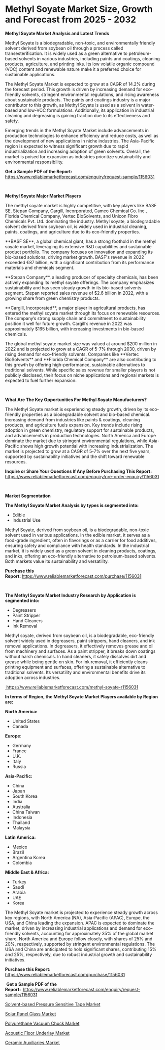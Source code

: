 <p><h1>Methyl Soyate Market Size, Growth and Forecast from 2025 - 2032</h1></p><p><strong>Methyl Soyate Market Analysis and Latest Trends</strong></p>
<p><p>Methyl Soyate is a biodegradable, non-toxic, and environmentally friendly solvent derived from soybean oil through a process called transesterification. It is widely used as a green alternative to petroleum-based solvents in various industries, including paints and coatings, cleaning products, agriculture, and printing inks. Its low volatile organic compound (VOC) content and renewable nature make it a preferred choice for sustainable applications.</p><p>The Methyl Soyate Market is expected to grow at a CAGR of 14.2% during the forecast period. This growth is driven by increasing demand for eco-friendly solvents, stringent environmental regulations, and rising awareness about sustainable products. The paints and coatings industry is a major contributor to this growth, as Methyl Soyate is used as a solvent in water-based and low-VOC formulations. Additionally, its application in industrial cleaning and degreasing is gaining traction due to its effectiveness and safety.</p><p>Emerging trends in the Methyl Soyate Market include advancements in production technologies to enhance efficiency and reduce costs, as well as the development of new applications in niche industries. The Asia-Pacific region is expected to witness significant growth due to rapid industrialization and increasing adoption of green solvents. Overall, the market is poised for expansion as industries prioritize sustainability and environmental responsibility.</p></p>
<p><strong>Get a Sample PDF of the Report:&nbsp;</strong> <a href="https://www.reliablemarketforecast.com/enquiry/request-sample/1156031?utm_campaign=2011&utm_medium=2&utm_source=Github&utm_content=ia&utm_term=26012025&utm_id=methyl-soyate">https://www.reliablemarketforecast.com/enquiry/request-sample/1156031</a></p>
<p>&nbsp;</p>
<p><strong>Methyl Soyate Major Market Players</strong></p>
<p><p>The methyl soyate market is highly competitive, with key players like BASF SE, Stepan Company, Cargill, Incorporated, Camco Chemical Co. Inc., Florida Chemical Company, Vertec BioSolvents, and Unicon Fibro Chemicals Pvt. Ltd. dominating the industry. Methyl soyate, a biodegradable solvent derived from soybean oil, is widely used in industrial cleaning, paints, coatings, and agriculture due to its eco-friendly properties.</p><p>**BASF SE**, a global chemical giant, has a strong foothold in the methyl soyate market, leveraging its extensive R&D capabilities and sustainable product portfolio. The company focuses on innovation and expanding its bio-based solutions, driving market growth. BASF's revenue in 2022 exceeded €87 billion, with a significant contribution from its performance materials and chemicals segment.</p><p>**Stepan Company**, a leading producer of specialty chemicals, has been actively expanding its methyl soyate offerings. The company emphasizes sustainability and has seen steady growth in its bio-based solvents segment. Stepan reported sales revenue of $2.6 billion in 2022, with a growing share from green chemistry products.</p><p>**Cargill, Incorporated**, a major player in agricultural products, has entered the methyl soyate market through its focus on renewable resources. The company’s strong supply chain and commitment to sustainability position it well for future growth. Cargill’s revenue in 2022 was approximately $165 billion, with increasing investments in bio-based chemicals.</p><p>The global methyl soyate market size was valued at around $200 million in 2022 and is projected to grow at a CAGR of 5-7% through 2030, driven by rising demand for eco-friendly solvents. Companies like **Vertec BioSolvents** and **Florida Chemical Company** are also contributing to this growth by offering high-performance, sustainable alternatives to traditional solvents. While specific sales revenue for smaller players is not publicly disclosed, their focus on niche applications and regional markets is expected to fuel further expansion.</p></p>
<p>&nbsp;</p>
<p><strong>What Are The Key Opportunities For Methyl Soyate Manufacturers?</strong></p>
<p><p>The Methyl Soyate market is experiencing steady growth, driven by its eco-friendly properties as a biodegradable solvent and bio-based chemical. Increasing demand from industries like paints & coatings, cleaning products, and agriculture fuels expansion. Key trends include rising adoption in green chemistry, regulatory support for sustainable products, and advancements in production technologies. North America and Europe dominate the market due to stringent environmental regulations, while Asia-Pacific shows high growth potential with increasing industrialization. The market is projected to grow at a CAGR of 5-7% over the next five years, supported by sustainability initiatives and the shift toward renewable resources.</p></p>
<p><strong>Inquire or Share Your Questions If Any Before Purchasing This Report:</strong> <a href="https://www.reliablemarketforecast.com/enquiry/pre-order-enquiry/1156031?utm_campaign=2011&utm_medium=2&utm_source=Github&utm_content=ia&utm_term=26012025&utm_id=methyl-soyate">https://www.reliablemarketforecast.com/enquiry/pre-order-enquiry/1156031</a></p>
<p>&nbsp;</p>
<p><strong>Market Segmentation</strong></p>
<p><strong>The Methyl Soyate Market Analysis by types is segmented into:</strong></p>
<p><ul><li>Edible</li><li>Industrial Use</li></ul></p>
<p><p>Methyl Soyate, derived from soybean oil, is a biodegradable, non-toxic solvent used in various applications. In the edible market, it serves as a food-grade ingredient, often in flavorings or as a carrier for food additives, ensuring safety and compliance with health standards. In the industrial market, it is widely used as a green solvent in cleaning products, coatings, and inks, offering an eco-friendly alternative to petroleum-based solvents. Both markets value its sustainability and versatility.</p></p>
<p><strong>Purchase this Report:&nbsp;</strong><a href="https://www.reliablemarketforecast.com/purchase/1156031?utm_campaign=2011&utm_medium=2&utm_source=Github&utm_content=ia&utm_term=26012025&utm_id=methyl-soyate">https://www.reliablemarketforecast.com/purchase/1156031</a></p>
<p>&nbsp;</p>
<p><strong>The Methyl Soyate Market Industry Research by Application is segmented into:</strong></p>
<p><ul><li>Degreasers</li><li>Paint Stripper</li><li>Hand Cleaners</li><li>Ink Removal</li></ul></p>
<p><p>Methyl soyate, derived from soybean oil, is a biodegradable, eco-friendly solvent widely used in degreasers, paint strippers, hand cleaners, and ink removal applications. In degreasers, it effectively removes grease and oil from machinery and surfaces. As a paint stripper, it breaks down coatings without harsh chemicals. In hand cleaners, it safely dissolves dirt and grease while being gentle on skin. For ink removal, it efficiently cleans printing equipment and surfaces, offering a sustainable alternative to traditional solvents. Its versatility and environmental benefits drive its adoption across industries.</p></p>
<p><a href="https://www.reliablemarketforecast.com/methyl-soyate-r1156031?utm_campaign=2011&utm_medium=2&utm_source=Github&utm_content=ia&utm_term=26012025&utm_id=methyl-soyate">&nbsp;https://www.reliablemarketforecast.com/methyl-soyate-r1156031</a></p>
<p><strong>In terms of Region, the Methyl Soyate Market Players available by Region are:</strong></p>
<p>
    <p> <strong> North America: </strong>
        <ul>
            <li>United States</li>
            <li>Canada</li>
        </ul>
        </p> 
    <p> <strong> Europe: </strong>
        <ul>
            <li>Germany</li>
            <li>France</li>
            <li>U.K.</li>
            <li>Italy</li>
            <li>Russia</li>
        </ul>
        </p> 
    <p> <strong> Asia-Pacific: </strong>
        <ul>
            <li>China</li>
            <li>Japan</li>
            <li>South Korea</li>
            <li>India</li>
            <li>Australia</li>
            <li>China Taiwan</li>
            <li>Indonesia</li>
            <li>Thailand</li>
            <li>Malaysia</li>
        </ul>
        </p> 
    <p> <strong> Latin America: </strong>
        <ul>
            <li>Mexico</li>
            <li>Brazil</li>
            <li>Argentina Korea</li>
            <li>Colombia</li>
        </ul>
        </p> 
    <p> <strong> Middle East & Africa: </strong>
        <ul>
            <li>Turkey</li>
            <li>Saudi</li>
            <li>Arabia</li>
            <li>UAE</li>
            <li>Korea</li>
        </ul>
    </p>
    </p>
<p><p>The Methyl Soyate market is projected to experience steady growth across key regions, with North America (NA), Asia-Pacific (APAC), Europe, the USA, and China leading the expansion. APAC is expected to dominate the market, driven by increasing industrial applications and demand for eco-friendly solvents, accounting for approximately 35% of the global market share. North America and Europe follow closely, with shares of 25% and 20%, respectively, supported by stringent environmental regulations. The USA and China are anticipated to hold significant shares, contributing 15% and 25%, respectively, due to robust industrial growth and sustainability initiatives.</p></p>
<p><strong>Purchase this Report: </strong><a href="https://www.reliablemarketforecast.com/purchase/1156031?utm_campaign=2011&utm_medium=2&utm_source=Github&utm_content=ia&utm_term=26012025&utm_id=methyl-soyate">https://www.reliablemarketforecast.com/purchase/1156031</a></p>
<p>&nbsp;<strong>Get a Sample PDF of the Report:&nbsp;&nbsp;</strong><a href="https://www.reliablemarketforecast.com/enquiry/request-sample/1156031?utm_campaign=2011&utm_medium=2&utm_source=Github&utm_content=ia&utm_term=26012025&utm_id=methyl-soyate">https://www.reliablemarketforecast.com/enquiry/request-sample/1156031</a></p>
<p><strong></strong></p>
<p><p><a href="https://www.linkedin.com/pulse/solvent-based-pressure-sensitive-tape-industry-insights-report-2rpxc?utm_campaign=2011&utm_medium=2&utm_source=Github&utm_content=ia&utm_term=26012025&utm_id=methyl-soyate">Solvent-based Pressure Sensitive Tape Market</a></p><p><a href="https://github.com/leopardmicheal7019/Market-Research-Report-List-1/blob/main/solar-panel-glass-market.md?utm_campaign=2011&utm_medium=2&utm_source=Github&utm_content=ia&utm_term=26012025&utm_id=methyl-soyate">Solar Panel Glass Market</a></p><p><a href="https://www.linkedin.com/pulse/key-insights-polyurethane-vacuum-chuck-market-stakeholder-r2iac?utm_campaign=2011&utm_medium=2&utm_source=Github&utm_content=ia&utm_term=26012025&utm_id=methyl-soyate">Polyurethane Vacuum Chuck Market</a></p><p><a href="https://github.com/millionkaryn68/Market-Research-Report-List-1/blob/main/acoustic-floor-underlay-market.md?utm_campaign=2011&utm_medium=2&utm_source=Github&utm_content=ia&utm_term=26012025&utm_id=methyl-soyate">Acoustic Floor Underlay Market</a></p><p><a href="https://www.linkedin.com/pulse/ceramic-auxiliaries-market2025-2032-industry-insights-investment-gy84e?utm_campaign=2011&utm_medium=2&utm_source=Github&utm_content=ia&utm_term=26012025&utm_id=methyl-soyate">Ceramic Auxiliaries Market</a></p></p>